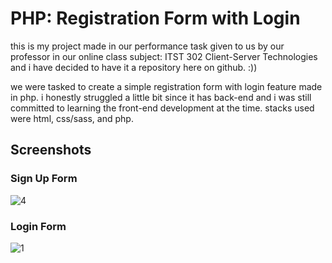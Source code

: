 # PHP: Registration Form with Login
this is my project made in our performance task given to us by our professor in our online class subject: ITST 302 Client-Server Technologies and i have decided to have it a repository here on github. :))

we were tasked to create a simple registration form with login feature made in php. i honestly struggled a little bit since it has back-end and i was still committed to learning the front-end development at the time. stacks used were html, css/sass, and php. 
## Screenshots
### Sign Up Form
![4](https://user-images.githubusercontent.com/52210745/105628812-2c77c580-5e7a-11eb-81f1-c80efce6ce34.PNG)
### Login Form
![1](https://user-images.githubusercontent.com/52210745/105570632-92365580-5d85-11eb-9c7a-339c7774de4e.PNG)
